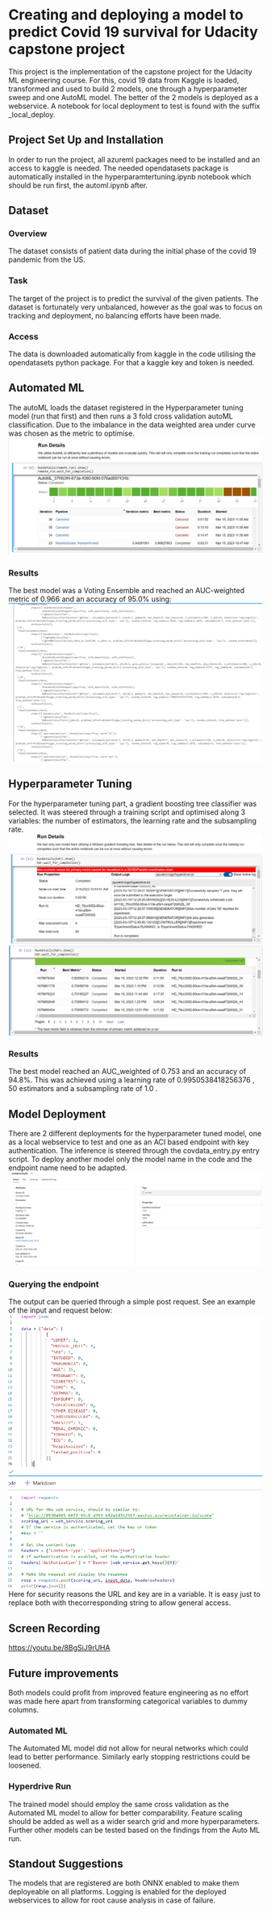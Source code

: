 # Creating and deploying a model to predict Covid 19 survival for Udacity capstone project

This project is the implementation of the capstone project for the Udacity ML engineering course. 
For this, covid 19 data from Kaggle is loaded, transformed and used to build 2 models, one through a hyperparameter sweep and one AutoML model. The better of the 2 models is deployed as a webservice. A notebook for local deployment to test is found with the suffix _local_deploy.
## Project Set Up and Installation
In order to run the project, all azureml packages need to be installed and an access to kaggle is needed. The needed opendatasets package is automatically installed in the hyperparamtertuning.ipynb notebook which should be run first, the automl.ipynb after.

## Dataset


### Overview
The dataset consists of patient data during the initial phase of the covid 19 pandemic from the US.

### Task
The target of the project is to predict the survival of the given patients.   The dataset is fortunately very unbalanced, however as the goal was to focus on tracking and deployment, no balancing efforts have been made.

### Access
The data is downloaded automatically from kaggle in the code utilising the opendatasets python package. For that a kaggle key and token is needed.

## Automated ML
The autoML loads the dataset registered in the Hyperparameter tuning model (run that first) and then runs a 3 fold cross validation autoML classification. Due to the imbalance in the data weighted area under curve was chosen as the metric to optimise.
![RunDetails for AutoML run](./screenshots/AutoML_Rundetails.PNG)

### Results
The best model was a Voting Ensemble and reached an AUC-weighted metric of 0.966 and an accuracy of 95.0% using:
![Models used in Voting Ensemble](./screenshots/AutoML_VotingEnsembleModels.PNG)

## Hyperparameter Tuning
For the hyperparameter tuning part, a gradient boosting tree classifier was selected. It was steered through a training script and optimised along 3 variables: the number of estimators, the learning rate and the subsampling rate.
![RunDetails for Hyperdrive run](./screenshots/Hyperdrive_Rundetails1.PNG)
![RunDetails for Hyperdrive run](./screenshots/Hyperdrive_Rundetails2.PNG)

### Results
The best model reached an AUC_weighted of 0.753 and an accuracy of 94.8%. This was achieved using a learning rate of 0.9950538418256376 , 50 estimators and a subsampling rate of 1.0 .

## Model Deployment
There are 2 different deployments for the hyperparameter tuned model, one as a local webservice to test and one as an ACI based endpoint with key authentication. The inference is steered through the covdata_entry.py entry script. To deploy another model only the model name in the code and the endpoint name need to be adapted.
![Healthy model endpoint](./screenshots/Healthy_endpoint.PNG)

### Querying the endpoint
The output can be queried through a simple post request. See an example of the input and request below:
![Example of endpoint input and request](./screenshots/QueryModelEndpoint.PNG)
Here for security reasons the URL and key are in a variable. It is easy just to replace both with thecorresponding string to allow general access.

## Screen Recording
https://youtu.be/8BgSiJ9rUHA

## Future improvements
Both models could profit from improved feature engineering as no effort was made here apart from transforming categorical variables to dummy columns.

### Automated ML
The Automated ML model did not allow for neural networks which could lead to better performance. Similarly early stopping restrictions could be loosened.

### Hyperdrive Run
The trained model should employ the same cross validation as the Automated ML model to allow for better comparability. Feature scaling should be added as well as a wider search grid and more hyperparameters. Further other models can be tested based on the findings from the Auto ML run.

## Standout Suggestions
The models that are registered are both ONNX enabled to make them deployeable on all platforms.
Logging is enabled for the deployed webservices to allow for root cause analysis in case of failure.
